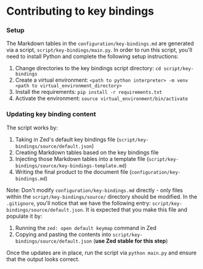 # Contributing to key bindings

### Setup

The Markdown tables in the `configuration/key-bindings.md` are generated via a script, `script/key-bindings/main.py`.  In order to run this script, you'll need to install Python and complete the following setup instructions:

1. Change directories to the key bindings script directory: `cd script/key-bindings`
2. Create a virtual environment: `<path to python interpreter> -m venv <path to virtual_environment_directory>`
3. Install the requirements: `pip install -r requirements.txt`
4. Activate the environment: `source virtual_environment/bin/activate`

### Updating key binding content

The script works by:

1. Taking in Zed's default key bindings file (`script/key-bindings/source/default.json`)
2. Creating Markdown tables based on the key bindings file
3. Injecting those Markdown tables into a template file (`script/key-bindings/source/key-bindings-template.md`)
4. Writing the final product to the document file (`configuration/key-bindings.md`)

Note: Don't modify `configuration/key-bindings.md` directly - only files within the `script/key-bindings/source/` directory should be modified.  In the `.gitignore`, you'll notice that we have the following entry: `script/key-bindings/source/default.json`.  It is expected that you make this file and populate it by:

1. Running the `zed: open default keymap` command in Zed
2. Copying and pasting the contents into `script/key-bindings/source/default.json` (**use Zed stable for this step**)

Once the updates are in place, run the script via `python main.py` and ensure that the output looks correct.
